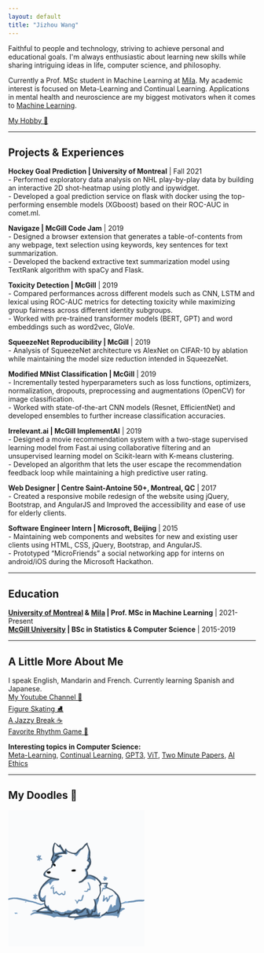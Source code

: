 ```yaml
---
layout: default
title: "Jizhou Wang"
---
```


<!-- ## About me -->

Faithful to people and technology, striving to achieve personal and educational goals. I'm always enthusiastic about learning new skills while sharing intriguing ideas in life, computer science, and philosophy.

Currently a Prof. MSc student in Machine Learning at [Mila](https://mila.quebec/). My academic interest is focused on Meta-Learning and Continual Learning. Applications in mental health and neuroscience are my biggest motivators when it comes to [Machine Learning](https://en.wikipedia.org/wiki/Machine_learning).

[My Hobby 🎹](https://www.youtube.com/watch?v=HgoP2m5pZfQ)

---

## Projects & Experiences

**Hockey Goal Prediction \| University of Montreal** \| Fall 2021 [<i class="fa-solid fa-link"></i>](./_posts/2021-11-30-milestone-2.md)  
\- Performed exploratory data analysis on NHL play-by-play data by building an interactive 2D shot-heatmap using plotly and ipywidget.  
\- Developed a goal prediction service on flask with docker using the top-performing ensemble models (XGboost) based on their ROC-AUC in comet.ml.

**Navigaze \| McGill Code Jam** \| 2019 [<i class="fa-solid fa-link"></i>](https://devpost.com/software/navigreat-hviz0n)  
\- Designed a browser extension that generates a table-of-contents from any webpage, text selection using keywords, key sentences for text summarization.  
\- Developed the backend extractive text summarization model using TextRank algorithm with spaCy and Flask.

**Toxicity Detection \| McGill** \| 2019 [<i class="fa-solid fa-file"></i>](./papers/Toxicity_Detection.pdf)  
\- Compared performances across different models such as CNN, LSTM and lexical using ROC-AUC metrics for detecting toxicity while maximizing group fairness across different identity subgroups.  
\- Worked with pre-trained transformer models (BERT, GPT) and word embeddings such as word2vec, GloVe.

**SqueezeNet Reproducibility \| McGill** \| 2019 [<i class="fa-solid fa-file"></i>](./papers/Squeezenet_Reproducibility.pdf)  
\- Analysis of SqueezeNet architecture vs AlexNet on CIFAR-10 by ablation while maintaining the model size reduction intended in SqueezeNet.

**Modified MNist Classification \| McGill** \| 2019 [<i class="fa-solid fa-file"></i>](./papers/Modified_Mnist_Classifier.pdf)  
\- Incrementally tested hyperparameters such as loss functions, optimizers, normalization, dropouts, preprocessing and augmentations (OpenCV) for image classification.  
\- Worked with state-of-the-art CNN models (Resnet, EfficientNet) and developed ensembles to further increase classification accuracies.

**Irrelevant.ai \| McGill ImplementAI** \| 2019 [<i class="fa-solid fa-link"></i>](https://devpost.com/software/irrelevant-ai)  
\- Designed a movie recommendation system with a two-stage supervised learning model from Fast.ai using collaborative filtering and an unsupervised learning model on Scikit-learn with K-means clustering.  
\- Developed an algorithm that lets the user escape the recommendation feedback loop while maintaining a high predictive user rating.

<!-- **Hotel Database Designer \| McGill** \| 2018  
\- Worked in teams to analyze and understand business and user requirements to create a detailed database design model of a hotel.  
\- Wrote complex queries and functions using SQL and Java languages for applications to interact with the database. -->

**Web Designer \| Centre Saint-Antoine 50+, Montreal, QC** \| 2017 [<i class="fa-solid fa-link"></i>](http://centrestantoine50plus.org/)  
\- Created a responsive mobile redesign of the website using jQuery, Bootstrap, and AngularJS and Improved the accessibility and ease of use for elderly clients.

**Software Engineer Intern \| Microsoft, Beijing** \| 2015  
\- Maintaining web components and websites for new and existing user clients using HTML, CSS, jQuery, Bootstrap, and AngularJS.  
\- Prototyped “MicroFriends” a social networking app for interns on android/iOS during the Microsoft Hackathon.

---

## Education

**[University of Montreal](https://www.umontreal.ca/) & [Mila](https://mila.quebec/) \| Prof. MSc in Machine Learning** \| 2021-Present  
**[McGill University](https://www.mcgill.ca/) \| BSc in Statistics & Computer Science** \| 2015-2019  

---

## A Little More About Me

I speak English, Mandarin and French. Currently learning Spanish and Japanese.  
[My Youtube Channel 🎹](https://www.youtube.com/Jawing)  
[Figure Skating ⛸️](https://youtu.be/mFGLGFv8Mu0?t=116)  
[A Jazzy Break ☕](https://www.youtube.com/watch?v=SORD03t7nlo)  
[Favorite Rhythm Game 🎵](https://osu.ppy.sh/home)  

**Interesting topics in Computer Science:**  
[Meta-Learning](https://en.wikipedia.org/wiki/Meta_learning_(computer_science)), [Continual Learning](https://sites.google.com/view/nsl-course/), [GPT3](https://arxiv.org/abs/2005.14165), [ViT](https://arxiv.org/abs/2010.11929), [Two Minute Papers](https://www.youtube.com/channel/UCbfYPyITQ-7l4upoX8nvctg), [AI Ethics](https://www.youtube.com/channel/UCLB7AzTwc6VFZrBsO2ucBMg)

---

## My Doodles 🎨

<img style="width:55%;" src="/assets/img/Jawing.gif"/>

